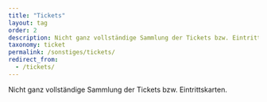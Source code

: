 ```yaml
---
title: "Tickets"
layout: tag
order: 2
description: Nicht ganz vollständige Sammlung der Tickets bzw. Eintrittskarten.
taxonomy: ticket
permalink: /sonstiges/tickets/
redirect_from:
  - /tickets/
---
```


Nicht ganz vollständige Sammlung der Tickets bzw. Eintrittskarten.
